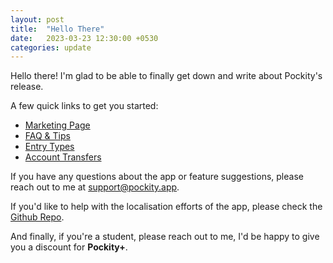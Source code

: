 ```yaml
---
layout: post
title:  "Hello There"
date:   2023-03-23 12:30:00 +0530
categories: update
---
```

Hello there! I'm glad to be able to finally get down and write about Pockity's release. 

A few quick links to get you started:  
- [Marketing Page](https://pockity.app)  
- [FAQ & Tips](https://faq.pockity.app)  
- [Entry Types](https://faq.pockity.app/entries/)  
- [Account Transfers](https://faq.pockity.app/entries/transfers/)  

If you have any questions about the app or feature suggestions, please reach out to me at [support@pockity.app](mailto:support@pockity.app).

If you'd like to help with the localisation efforts of the app, please check the [Github Repo](https://github.com/Pockity/Localisations).

And finally, if you're a student, please reach out to me, I'd be happy to give you a discount for **Pockity+**.
